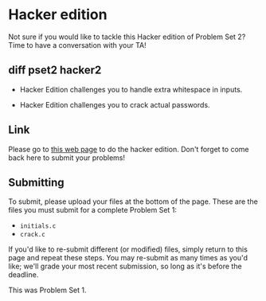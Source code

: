 # Hacker edition

Not sure if you would like to tackle this Hacker edition of Problem Set 2? Time to have a conversation with your TA!

## diff pset2 hacker2

* Hacker Edition challenges you to handle extra whitespace in inputs.

* Hacker Edition challenges you to crack actual passwords.

## Link

Please go to [this web page](http://cdn.cs50.net/2014/fall/psets/2/hacker2/hacker2.html) to do the hacker edition. Don't forget to come back here to submit your problems!

## Submitting

To submit, please upload your files at the bottom of the page. These are the files you must submit for a complete Problem Set 1:

- `initials.c`
- `crack.c`

If you'd like to re-submit different (or modified) files, simply return to this page and repeat these steps. You may re-submit as many times as you'd like; we'll grade your most recent submission, so long as it's before the deadline.

This was Problem Set 1.
